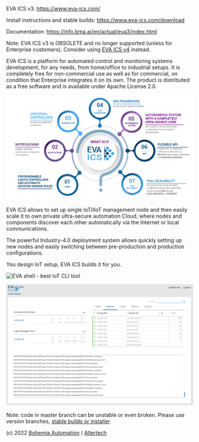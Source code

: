 EVA ICS v3. https://www.eva-ics.com/

Install instructions and stable builds: https://www.eva-ics.com/download

Documentation: https://info.bma.ai/en/actual/eva3/index.html

Note: EVA ICS v3 is OBSOLETE and no longer supported (unless for Enterprise
customers). Consider using [EVA ICS v4](https://github.com/eva-ics/eva4)
instead.

EVA ICS is a platform for automated control and monitoring systems development,
for any needs, from home/office to industrial setups. It is completely free for
non-commercial use as well as for commercial, on condition that Enterprise
integrates it on its own. The product is distributed as a free software and is
available under Apache License 2.0.

![What is EVA ICS](promo/what-is-eva-ics.png?raw=true "What is EVA ICS")

EVA ICS allows to set up single IoT/IIoT management node and then easily scale
it to own private ultra-secure automation Cloud, where nodes and components
discover each other automatically via the Internet or local communications.

The powerful Industry-4.0 deployment system allows quickly setting up new nodes
and easily switching between pre-production and production configurations.

You design IoT setup. EVA ICS builds it for you.

![EVA shell - best IoT CLI tool](promo/eva-shell.png?raw=true "EVA
shell - best IoT CLI tool")

![Cloud Manager](promo/cloudmanager.png?raw=true "Cloud Manager")

Note: code in master branch can be unstable or even broken. Please use version
branches, [stable builds or installer](https://www.eva-ics.com/download).

(c) 2022 [Bohemia Automation](https://www.bohemia-automation.com/) / [Altertech](https://www.altertech.com/)

